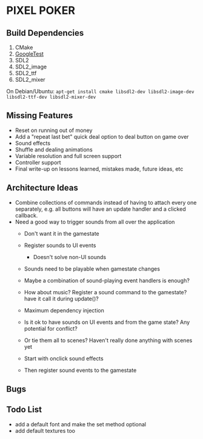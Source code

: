 # PIXEL POKER

## Build Dependencies
1. CMake
2. [GoogleTest](https://github.com/google/googletest)
3. SDL2
4. SDL2_image
5. SDL2_ttf
6. SDL2_mixer

On Debian/Ubuntu: `apt-get install cmake libsdl2-dev libsdl2-image-dev libsdl2-ttf-dev libsdl2-mixer-dev`

## Missing Features
 - Reset on running out of money
 - Add a "repeat last bet" quick deal option to deal button on game over
 - Sound effects
 - Shuffle and dealing animations
 - Variable resolution and full screen support
 - Controller support
 - Final write-up on lessons learned, mistakes made, future ideas, etc

## Architecture Ideas
- Combine collections of commands instead of having to attach every one separately, e.g. all buttons will have an update handler and a clicked callback.
- Need a good way to trigger sounds from all over the application
    - Don't want it in the gamestate
    - Register sounds to UI events
        - Doesn't solve non-UI sounds
    - Sounds need to be playable when gamestate changes
    - Maybe a combination of sound-playing event handlers is enough?
    - How about music? Register a sound command to the gamestate? have it call it during update()?
    - Maximum dependency injection
    - Is it ok to have sounds on UI events and from the game state? Any potential for conflict?
    - Or tie them all to scenes? Haven't really done anything with scenes yet

    - Start with onclick sound effects
    - Then register sound events to the gamestate

## Bugs

## Todo List
- add a default font and make the set method optional
- add default textures too